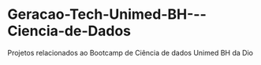 # Geracao-Tech-Unimed-BH---Ciencia-de-Dados
Projetos relacionados ao Bootcamp de Ciência de dados Unimed BH da Dio
